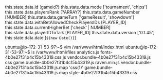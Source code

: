 this.state.data.id (gameid?)
this.state.data.mode ['tournament', 'chips']
this.state.data.playersRank [?ARRAY?]
this.state.data.gameNumber [NUMBER]
this.state.data.gameTurn ['gameResult', 'showdown']
this.state.data.withBetAllowedCheckPlayersIDs [PLAYER_ID]
this.state.data.currentHigherBet ['check' | NUMBER]
this.state.data.playerIDToTalk [PLAYER_ID]
this.state.data.version ['0.1.45']
this.state.data.date [`${new Date()}`]

ubuntu@ip-172-31-53-97:~$ vim /var/www/html/index.html
ubuntu@ip-172-31-53-97:~$ ls /var/www/html/files
 analytics.js   fonts-4b0e27f31b4c15b43319.css            js                               vendor.bundle-4b0e27f31b4c15b43319.js
 css            game.bundle-4b0e27f31b4c15b43319.js       raven.min.js                     vendor.bundle-4b0e27f31b4c15b43319.js.map
'css(1)'        game.bundle-4b0e27f31b4c15b43319.js.map   style-4b0e27f31b4c15b43319.css
